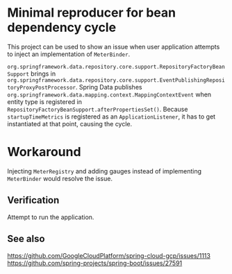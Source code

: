 # Minimal reproducer for bean dependency cycle

This project can be used to show an issue when user application attempts to inject an implementation of `MeterBinder`.

`org.springframework.data.repository.core.support.RepositoryFactoryBeanSupport` brings in `org.springframework.data.repository.core.support.EventPublishingRepositoryProxyPostProcessor`. Spring Data publishes `org.springframework.data.mapping.context.MappingContextEvent` when entity type is registered in  `RepositoryFactoryBeanSupport.afterPropertiesSet()`. Because `startupTimeMetrics` is registered as an `ApplicationListener`, it has to get instantiated at that point, causing the cycle.


# Workaround

Injecting `MeterRegistry` and adding gauges instead of implementing `MeterBinder` would resolve the issue.

## Verification

Attempt to run the application.

## See also
https://github.com/GoogleCloudPlatform/spring-cloud-gcp/issues/1113
https://github.com/spring-projects/spring-boot/issues/27591
